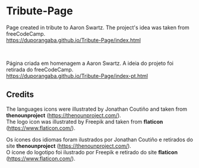 # Tribute-Page
Page created in tribute to Aaron Swartz. The project's idea was taken from freeCodeCamp.
<br>
https://duporangaba.github.io/Tribute-Page/index.html

<br>

Página criada em homenagem a Aaron Swartz. A ideia do projeto foi retirada do freeCodeCamp.
<br>
https://duporangaba.github.io/Tribute-Page/index-pt.html

## Credits
The languages icons were illustrated by Jonathan Coutiño and taken from **thenounproject** (https://thenounproject.com/).<br>
The logo icon was illustrated by Freepik and taken from **flaticon** (https://www.flaticon.com/).

Os ícones dos idiomas foram ilustrados por Jonathan Coutiño e retirados do site **thenounproject** (https://thenounproject.com/).<br>
O ícone do logotipo foi ilustrado por Freepik e retirado do site **flaticon** (https://www.flaticon.com/).
